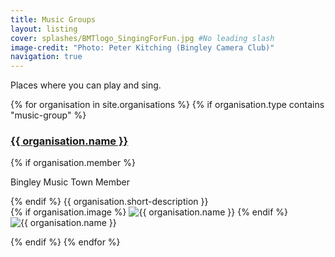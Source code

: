 ```yaml
---
title: Music Groups
layout: listing
cover: splashes/BMTlogo_SingingForFun.jpg #No leading slash
image-credit: "Photo: Peter Kitching (Bingley Camera Club)"
navigation: true
---
```



Places where you can play and sing.

<div class="container logos">
{% for organisation in site.organisations %}
{% if organisation.type contains "music-group" %}

<div class="row"> 
<div class="column-8" markdown="1">
<h3><a href="{{ organisation.url }}">{{ organisation.name }}</a></h3>
{% if organisation.member %}
<div class="member-badge">
<p>Bingley Music Town Member</p>
</div>
{% endif %}
{{ organisation.short-description }}
<!--<div class="org-contact" markdown="1">
{% if organisation.email %}* **Email:** [{{ organisation.email }}](mailto:{{ organisation.email }}){% endif %}
{% if organisation.website %}* **Web:** [{{ organisation.website }} <i class="fa fa-external-link" aria-hidden="true"></i>]({{ organisation.website }}){:target="_blank" rel="noopener noreferrer"}{% endif %}
</div>-->
</div>
<div class="column-4 organisation-image">
{% if organisation.image %}
<img src="{{ '/assets/images/organisations' | relative_url }}/{{ organisation.image }}" alt="{{ organisation.name }}" title="{{ organisation.name }}"  class="img-responsive" />
{% endif %}
<img src="{{ '/assets/images/logos' | relative_url }}/{{ organisation.logo }}" alt="{{ organisation.name }}" title="{{ organisation.name }}"  class="img-responsive" />

</div>

</div>

{% endif %}
{% endfor %}
</div>


